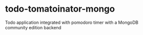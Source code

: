 # todo-tomatoinator-mongo
Todo application integrated with pomodoro timer with a MongoDB community edition backend
